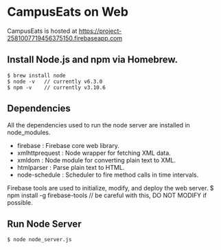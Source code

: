 # CampusEats on Web

CampusEats is hosted at https://project-2581007719456375150.firebaseapp.com

## Install Node.js and npm via Homebrew.
	$ brew install node
	$ node -v 	// currently v6.3.0
	$ npm -v 	// currently v3.10.6

## Dependencies
All the dependencies used to run the node server are installed in node_modules.
- firebase 			: Firebase core web library.
- xmlhttprequest 	: Node wrapper for fetching XML data.
- xmldom			: Node module for converting plain text to XML.
- htmlparser		: Parse plain text to HTML. 
- node-schedule		: Scheduler to fire method calls in time intervals.

Firebase tools are used to initialize, modify, and deploy the web server.
	$ npm install -g firebase-tools // be careful with this, DO NOT MODIFY if possible.

## Run Node Server
	$ node node_server.js